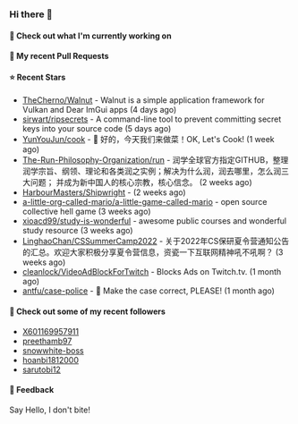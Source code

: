 ### Hi there 👋

#### 👷 Check out what I'm currently working on

#### 🔨 My recent Pull Requests


#### ⭐ Recent Stars

- [TheCherno/Walnut](https://github.com/TheCherno/Walnut) - Walnut is a simple application framework for Vulkan and Dear ImGui apps (4 days ago)
- [sirwart/ripsecrets](https://github.com/sirwart/ripsecrets) - A command-line tool to prevent committing secret keys into your source code (5 days ago)
- [YunYouJun/cook](https://github.com/YunYouJun/cook) - 🍲 好的，今天我们来做菜！OK, Let&#39;s Cook! (1 week ago)
- [The-Run-Philosophy-Organization/run](https://github.com/The-Run-Philosophy-Organization/run) - 润学全球官方指定GITHUB，整理润学宗旨、纲领、理论和各类润之实例；解决为什么润，润去哪里，怎么润三大问题； 并成为新中国人的核心宗教，核心信念。 (2 weeks ago)
- [HarbourMasters/Shipwright](https://github.com/HarbourMasters/Shipwright) -  (2 weeks ago)
- [a-little-org-called-mario/a-little-game-called-mario](https://github.com/a-little-org-called-mario/a-little-game-called-mario) - open source collective hell game (3 weeks ago)
- [xioacd99/study-is-wonderful](https://github.com/xioacd99/study-is-wonderful) - awesome public courses and wonderful study resource (3 weeks ago)
- [LinghaoChan/CSSummerCamp2022](https://github.com/LinghaoChan/CSSummerCamp2022) - 关于2022年CS保研夏令营通知公告的汇总。欢迎大家积极分享夏令营信息，资瓷一下互联网精神吼不吼啊？ (3 weeks ago)
- [cleanlock/VideoAdBlockForTwitch](https://github.com/cleanlock/VideoAdBlockForTwitch) - Blocks Ads on Twitch.tv. (1 month ago)
- [antfu/case-police](https://github.com/antfu/case-police) - 🚨 Make the case correct, PLEASE! (1 month ago)

#### 👯 Check out some of my recent followers

- [X601169957911](https://github.com/X601169957911)
- [preethamb97](https://github.com/preethamb97)
- [snowwhite-boss](https://github.com/snowwhite-boss)
- [hoanbi1812000](https://github.com/hoanbi1812000)
- [sarutobi12](https://github.com/sarutobi12)

#### 💬 Feedback

Say Hello, I don't bite!